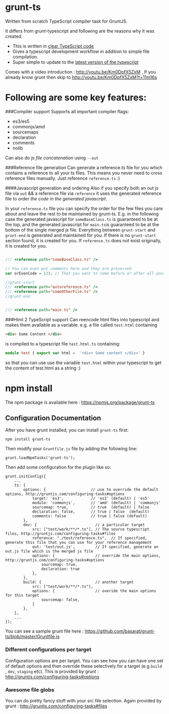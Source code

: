 grunt-ts
================
Written from scratch TypeScript compiler task for GruntJS. 

It differs from grunt-typescript and following are the reasons why it was created. 

- This is written in [clear TypeScript code](https://github.com/basarat/grunt-ts/blob/master/tasks/ts.ts)
- Gives a typescript development workflow in addition to simple file compilation. 
- Super simple to update to the [latest version of the typescript](https://github.com/basarat/grunt-ts/commit/6636f95b9d45b69e64771c603d3b08ec829e01e6)

Comes with a video introduction : http://youtu.be/Km0DpfX5ZxM , 
If you already know grunt then skip to http://youtu.be/Km0DpfX5ZxM?t=11m16s

Following are some key features: 
======================

###Compiler support 
Supports all important compiler flags: 

- es3/es5
- commonjs/amd
- sourcemaps
- declaration
- comments
- nolib 
 
Can also do js *file concatenation* using `--out`


###Reference file generation 
Can generate a reference.ts file for you which contains a reference to all your ts files.
This means you never need to cross reference files manually. Just reference `reference.ts` :) 


####Javascript generation and ordering
Also if you specify both an out js file via `out` && a reference file via `reference` 
it uses the generated reference file to *order the code in the generated javascript*. 

In your `reference.ts` file you can specify the order for the few files you care about
and leave the rest to be maintained by grunt-ts. 
E.g. in the following case the generated javascript for `someBaseClass.ts` is guaranteed to be at the top,
and the generated javascript for  `main.ts`is guaranteed to be at the bottom of the single merged js file. 
Everything between `grunt-start` and `grunt-end` is generated and maintained
for you. If there is no `grunt-start` section found, it is created for you. If `reference.ts` does not 
exist originally, it is created for you. 

```typescript

/// <reference path="someBaseClass.ts" />

// You can even put comments here and they are preserved
var orEvenCode = 123; // That you want to come before or after all your files

//grunt-start
/// <reference path="autoreference.ts" />
/// <reference path="someOtherFile.ts" />
//grunt-end


/// <reference path="main.ts" />
```

###Html 2 TypeScript support 
Can reencode html files into typescript and makes them available as a variable. e.g.
a file called `test.html` containing
```html
<div> Some Content </div>
```
is compiled to a typescript file `test.html.ts` containing: 
```typescript
module test { export var html =  '<div> Some content </div>' } 
``` 
so that you can use use the variable `test.html` within your typescript to get the content of test.html 
as a string :) 

npm install
======================

The npm package is available here : https://npmjs.org/package/grunt-ts

## Configuration Documentation
After you have grunt installed, you can install `grunt-ts` first:

    npm install grunt-ts

Then modify your `Gruntfile.js` file by adding the following line:

    grunt.loadNpmTasks('grunt-ts');

Then add some configuration for the plugin like so:

    grunt.initConfig({
        ...
        ts: {
            options: {                    // use to override the default options, http://gruntjs.com/configuring-tasks#options
                target: 'es3',            // 'es3' (default) | 'es5'
                module: 'commonjs',       // 'amd' (default) | 'commonjs'
                sourcemap: true,          // true  (default) | false
                declaration: false,       // true | false  (default)                
                comments: false           // true | false (default)
            },
            dev: {                          // a particular target   
                src: ["test/work/**/*.ts"], // The source typescript files, http://gruntjs.com/configuring-tasks#files
                reference: "./test/reference.ts",  // If specified, generate this file that you can use for your reference management
                out: 'test/out.js',         // If specified, generate an out.js file which is the merged js file                     
                options: {                  // override the main options, http://gruntjs.com/configuring-tasks#options
                    sourcemap: true,
                    declaration: true
                },
            },
            build: {                        // another target 
                src: ["test/work/**/*.ts"],
                options: {                  // overide the main options for this target 
                    sourcemap: false,
                }
            },
        },
        ...
    });
    
You can see a sample grunt file here : https://github.com/basarat/grunt-ts/blob/master/Gruntfile.js
   
### Different configurations per target   
Configuration options are per target. You can see how you can have one set of default options and then override
these selectively for a target (e.g `build` , `dev`, `staging` etc).
This is provided by grunt : http://gruntjs.com/configuring-tasks#options

### Awesome file globs
You can do pretty fancy stuff with your src file selection. 
Again provided by grunt : http://gruntjs.com/configuring-tasks#files
